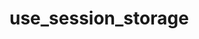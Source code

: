 # use_session_storage

<!-- cmdrun python3 ../extract_doc_comment.py storage/use_session_storage storage -->
